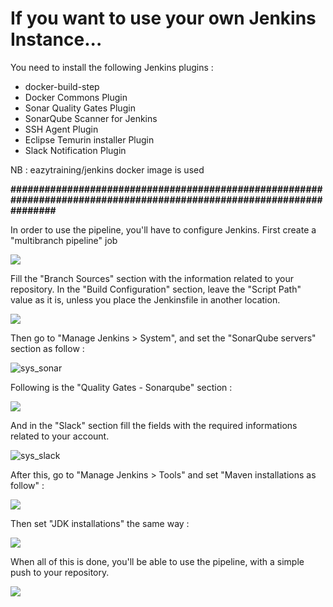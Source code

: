 # If you want to use your own Jenkins Instance...

You need to install the following Jenkins plugins :

- docker-build-step
- Docker Commons Plugin
- Sonar Quality Gates Plugin
- SonarQube Scanner for Jenkins
- SSH Agent Plugin
- Eclipse Temurin installer Plugin
- Slack Notification Plugin

NB : eazytraining/jenkins docker image is used

**######################################################################################################################**

In order to use the pipeline, you'll have to configure Jenkins.
First create a "multibranch pipeline" job

![](assets/20250124_221057_job.png)

Fill the "Branch Sources" section with the information related to your repository. In the "Build Configuration" section, leave the "Script Path" value as it is, unless you place the Jenkinsfile in another location.

![](assets/20250124_221245_jfile.png)

Then go to "Manage Jenkins > System", and set the "SonarQube servers" section as follow :

![sys_sonar](assets/20250123_230728_sonar.png)

Following is the "Quality Gates - Sonarqube" section :


![](assets/20250124_232909_gates.png)

And in the "Slack" section fill the fields with the required informations related to your account.

![sys_slack](assets/20250123_230728_slack.png)

After this, go to "Manage Jenkins > Tools" and set "Maven installations as follow" :

![](assets/20250123_230728_mvn_bin.png)

Then set "JDK installations" the same way :

![](assets/20250123_230728_java_bin.png)

When all of this is done, you'll be able to use the pipeline, with a simple push to your repository.

![](assets/20250124_231845_pipeline.png)
